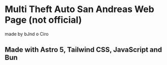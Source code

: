 # Multi Theft Auto San Andreas Web Page (not official)

made by bJnd o Ciro

## Made with Astro 5, Tailwind CSS, JavaScript and Bun
